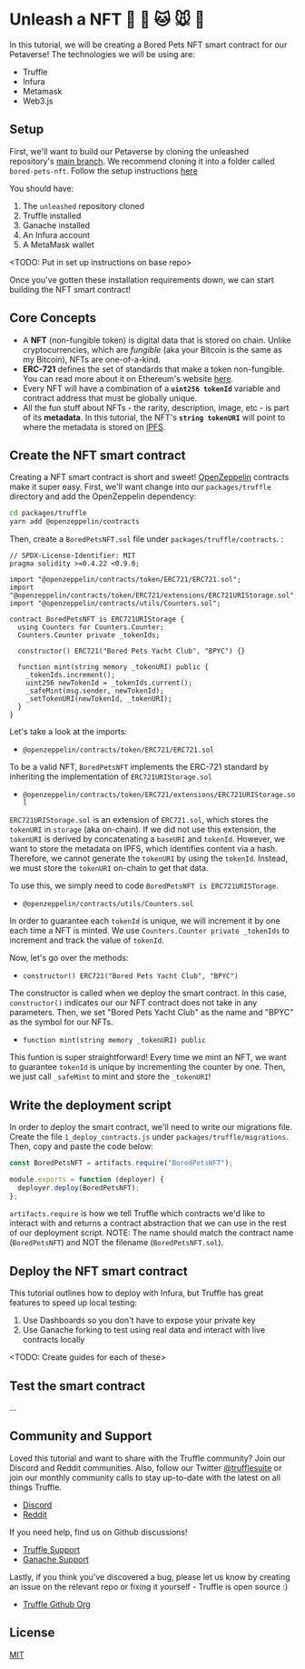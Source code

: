 # Unleash a NFT 🐰 🐶 🐱 🐭 🐹

In this tutorial, we will be creating a Bored Pets NFT smart contract for our Petaverse! The technologies we will be using are:

- Truffle
- Infura
- Metamask
- Web3.js

## Setup

First, we'll want to build our Petaverse by cloning the unleashed repository's [main branch](https://github.com/trufflesuite/unleashed/tree/main). We recommend cloning it into a folder called `bored-pets-nft`. Follow the setup instructions [here]()

You should have:
1. The `unleashed` repository cloned
2. Truffle installed
3. Ganache installed
4. An Infura account
5. A MetaMask wallet

<TODO: Put in set up instructions on base repo>

Once you've gotten these installation requirements down, we can start building the NFT smart contract!

## Core Concepts

- A **NFT** (non-fungible token) is digital data that is stored on chain. Unlike cryptocurrencies, which are *fungible* (aka your Bitcoin is the same as my Bitcoin), NFTs are one-of-a-kind.
- **ERC-721** defines the set of standards that make a token non-fungible. You can read more about it on Ethereum's website [here](https://ethereum.org/en/developers/docs/standards/tokens/erc-721/).
- Every NFT will have a combination of a **`uint256 tokenId`** variable and contract address that must be globally unique.
- All the fun stuff about NFTs - the rarity, description, image, etc - is part of its **metadata**. In this tutorial, the NFT's **`string tokenURI`** will point to where the metadata is stored on [IPFS](https://ipfs.io/).

## Create the NFT smart contract

Creating a NFT smart contract is short and sweet! [OpenZeppelin](https://www.openzeppelin.com/contracts) contracts make it super easy. First, we'll want change into our `packages/truffle` directory and add the OpenZeppelin dependency:

```bash
cd packages/truffle
yarn add @openzeppelin/contracts
```
Then, create a `BoredPetsNFT.sol` file under `packages/truffle/contracts`. :

```
// SPDX-License-Identifier: MIT
pragma solidity >=0.4.22 <0.9.0;

import "@openzeppelin/contracts/token/ERC721/ERC721.sol";
import "@openzeppelin/contracts/token/ERC721/extensions/ERC721URIStorage.sol";
import "@openzeppelin/contracts/utils/Counters.sol";

contract BoredPetsNFT is ERC721URIStorage {
  using Counters for Counters.Counter;
  Counters.Counter private _tokenIds;

  constructor() ERC721("Bored Pets Yacht Club", "BPYC") {}

  function mint(string memory _tokenURI) public {
    _tokenIds.increment();
    uint256 newTokenId = _tokenIds.current();
    _safeMint(msg.sender, newTokenId);
    _setTokenURI(newTokenId, _tokenURI);
  }
}
```
Let's take a look at the imports:

- `@openzeppelin/contracts/token/ERC721/ERC721.sol`

To be a valid NFT, `BoredPetsNFT` implements the ERC-721 standard by inheriting the implementation of `ERC721URIStorage.sol`

- `@openzeppelin/contracts/token/ERC721/extensions/ERC721URIStorage.sol`

`ERC721URIStorage.sol` is an extension of `ERC721.sol`, which stores the `tokenURI` in `storage` (aka on-chain). If we did not use this extension, the `tokenURI` is derived by concatenating a `baseURI` and `tokenId`. However, we want to store the metadata on IPFS, which identifies content via a hash. Therefore, we cannot generate the `tokenURI` by using the `tokenId`. Instead, we must store the `tokenURI` on-chain to get that data.

To use this, we simply need to code `BoredPetsNFT is ERC721URISTorage`.

- `@openzeppelin/contracts/utils/Counters.sol`

In order to guarantee each `tokenId` is unique, we will increment it by one each time a NFT is minted. We use `Counters.Counter private _tokenIds` to increment and track the value of `tokenId`.

Now, let's go over the methods:

- `constructor() ERC721("Bored Pets Yacht Club", "BPYC")`

The constructor is called when we deploy the smart contract. In this case, `constructor()` indicates our our NFT contract does not take in any parameters. Then, we set "Bored Pets Yacht Club" as the name and "BPYC" as the symbol for our NFTs.

- `function mint(string memory _tokenURI) public`

This funtion is super straightforward! Every time we mint an NFT, we want to guarantee `tokenId` is unique by incrementing the counter by one. Then, we just call `_safeMint` to mint and store the `_tokenURI`!

## Write the deployment script

In order to deploy the smart contract, we'll need to write our migrations file. Create the file `1_deploy_contracts.js` under `packages/truffle/migrations`. Then, copy and paste the code below:

```javascript
const BoredPetsNFT = artifacts.require("BoredPetsNFT");

module.exports = function (deployer) {
  deployer.deploy(BoredPetsNFT);
};
```
`artifacts.require` is how we tell Truffle which contracts we'd like to interact with and returns a contract abstraction that we can use in the rest of our deployment script. NOTE: The name should match the contract name (`BoredPetsNFT`) and NOT the filename (`BoredPetsNFT.sol`).

## Deploy the NFT smart contract

This tutorial outlines how to deploy with Infura, but Truffle has great features to speed up local testing:

1. Use Dashboards so you don't have to expose your private key
2. Use Ganache forking to test using real data and interact with live contracts locally

<TODO: Create guides for each of these>

## Test the smart contract

...

## Community and Support

Loved this tutorial and want to share with the Truffle community? Join our Discord and Reddit communities. Also, follow our Twitter [@trufflesuite](https://twitter.com/trufflesuite) or join our monthly community calls to stay up-to-date with the latest on all things Truffle.

- [Discord](https://discord.com/invite/vbx6jy6XC8)
- [Reddit](https://www.reddit.com/r/Truffle/)

If you need help, find us on Github discussions!
- [Truffle Support](https://github.com/orgs/trufflesuite/discussions)
- [Ganache Support](https://github.com/orgs/trufflesuite/discussions/5121)

Lastly, if you think you've discovered a bug, please let us know by creating an issue on the relevant repo or fixing it yourself - Truffle is open source :)
- [Truffle Github Org](https://github.com/trufflesuite)

## License

[MIT](./LICENSE)
